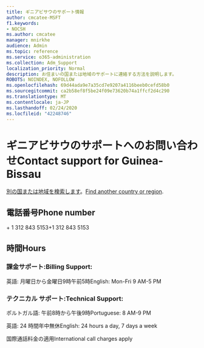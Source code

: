 ```yaml
---
title: ギニアビサウのサポート情報
author: cmcatee-MSFT
f1.keywords:
- NOCSH
ms.author: cmcatee
manager: mnirkhe
audience: Admin
ms.topic: reference
ms.service: o365-administration
ms.collection: Adm_Support
localization_priority: Normal
description: お住まいの国または地域のサポートに連絡する方法を説明します。
ROBOTS: NOINDEX, NOFOLLOW
ms.openlocfilehash: 69d44ada9e7a35cd7e9207a4116beeb0cefd58b0
ms.sourcegitcommit: ca2b58ef8f5be24f09e73620b74a1ffcf2d4c290
ms.translationtype: MT
ms.contentlocale: ja-JP
ms.lasthandoff: 02/24/2020
ms.locfileid: "42248746"
---
```

# <a name="contact-support-for-guinea-bissau"></a><span data-ttu-id="5b4e9-103">ギニアビサウのサポートへのお問い合わせ</span><span class="sxs-lookup"><span data-stu-id="5b4e9-103">Contact support for Guinea-Bissau</span></span>

<span data-ttu-id="5b4e9-104">[別の国または地域を検索します](../contact-support-for-business-products.md)。</span><span class="sxs-lookup"><span data-stu-id="5b4e9-104">[Find another country or region](../contact-support-for-business-products.md).</span></span>

## <a name="phone-number"></a><span data-ttu-id="5b4e9-105">電話番号</span><span class="sxs-lookup"><span data-stu-id="5b4e9-105">Phone number</span></span>
<span data-ttu-id="5b4e9-106">+ 1 312 843 5153</span><span class="sxs-lookup"><span data-stu-id="5b4e9-106">+1 312 843 5153</span></span>

## <a name="hours"></a><span data-ttu-id="5b4e9-107">時間</span><span class="sxs-lookup"><span data-stu-id="5b4e9-107">Hours</span></span>
### <a name="billing-support"></a><span data-ttu-id="5b4e9-108">課金サポート:</span><span class="sxs-lookup"><span data-stu-id="5b4e9-108">Billing Support:</span></span>

<span data-ttu-id="5b4e9-109">英語: 月曜日から金曜日9時午前5時</span><span class="sxs-lookup"><span data-stu-id="5b4e9-109">English: Mon-Fri 9 AM-5 PM</span></span>

### <a name="technical-support"></a><span data-ttu-id="5b4e9-110">テクニカル サポート:</span><span class="sxs-lookup"><span data-stu-id="5b4e9-110">Technical Support:</span></span>

<span data-ttu-id="5b4e9-111">ポルトガル語: 午前8時から午後9時</span><span class="sxs-lookup"><span data-stu-id="5b4e9-111">Portuguese: 8 AM-9 PM</span></span>

<span data-ttu-id="5b4e9-112">英語: 24 時間年中無休</span><span class="sxs-lookup"><span data-stu-id="5b4e9-112">English: 24 hours a day, 7 days a week</span></span>

<span data-ttu-id="5b4e9-113">国際通話料金の適用</span><span class="sxs-lookup"><span data-stu-id="5b4e9-113">International call charges apply</span></span>